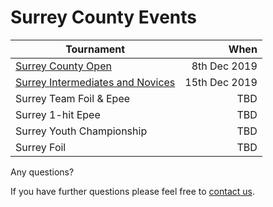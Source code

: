 # Surrey County Events

| Tournament | When
|-|-:|
| [Surrey County Open](./surrey_county_open) | 8th Dec 2019
| [Surrey Intermediates and Novices](./surrey_intermediates_novices) | 15th Dec 2019
| Surrey Team Foil & Epee | TBD
| Surrey 1-hit Epee | TBD
| Surrey Youth Championship | TBD
| Surrey Foil | TBD

Any questions?

If you have further questions please feel free to [contact us](./contact).
